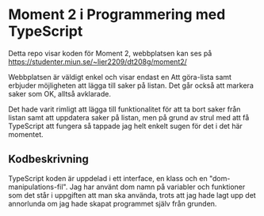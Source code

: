 # Moment 2 i Programmering med TypeScript

Detta repo visar koden för Moment 2, webbplatsen kan ses på https://studenter.miun.se/~lier2209/dt208g/moment2/

Webbplatsen är väldigt enkel och visar endast en Att göra-lista samt erbjuder möjligheten att lägga till saker på listan. Det går också att markera saker som OK, alltså avklarade.

Det hade varit rimligt att lägga till funktionalitet för att ta bort saker från listan samt att uppdatera saker på listan, men på grund av strul med att få TypeScript att fungera så tappade jag helt enkelt sugen för det i det här momentet.

## Kodbeskrivning
TypeScript koden är uppdelad i ett interface, en klass och en "dom-manipulations-fil". Jag har använt dom namn på variabler och funktioner som det står i uppgiften att man ska använda, trots att jag hade lagt upp det annorlunda om jag hade skapat programmet själv från grunden.
